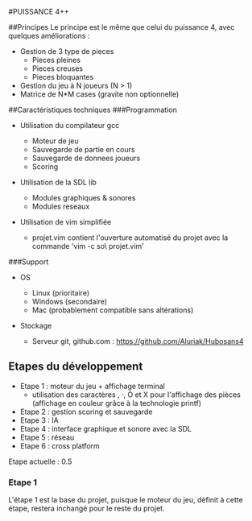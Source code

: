 #PUISSANCE 4++



##Principes
Le principe est le même que celui du puissance 4, avec quelques améliorations :
* Gestion de 3 type de pieces
    * Pieces pleines
    * Pieces creuses
    * Pieces bloquantes
* Gestion du jeu à N joueurs (N > 1)
* Matrice de N\*M cases (gravite non optionnelle)


##Caractéristiques techniques
###Programmation
* Utilisation du compilateur gcc
    * Moteur de jeu
    * Sauvegarde de partie en cours
    * Sauvegarde de donnees joueurs
    * Scoring

* Utilisation de la SDL lib
    * Modules graphiques & sonores
    * Modules reseaux

* Utilisation de vim simplifiée
    * projet.vim contient l'ouverture automatisé du projet
	    avec la commande 'vim -c so\ projet.vim'


###Support
* OS
    * Linux (prioritaire)
    * Windows (secondaire)
    * Mac (probablement compatible sans altérations)

* Stockage
    * Serveur git, github.com : https://github.com/Aluriak/Hubosans4


## Etapes du développement
* Etape 1 : moteur du jeu + affichage terminal
    * utilisation des caractères , ·, O et X pour l'affichage des pièces (affichage en couleur grâce à la technologie printf)
* Etape 2 : gestion scoring et sauvegarde
* Etape 3 : IA
* Etape 4 : interface graphique et sonore avec la SDL
* Etape 5 : réseau
* Etape 6 : cross platform

Etape actuelle : 0.5


### Etape 1
L'étape 1 est la base du projet, puisque le moteur du jeu, définit à cette étape, restera inchangé pour le reste du projet.


